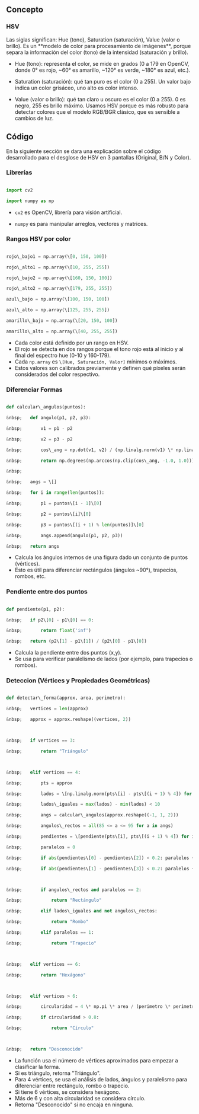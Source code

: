 ## Concepto

### HSV

Las siglas significan: Hue (tono), Saturation (saturación), Value (valor o brillo). Es un \*\*modelo de color para procesamiento de imágenes\*\*, porque separa la información del color (tono) de la intensidad (saturación y brillo).



- Hue (tono): representa el color, se mide en grados (0 a 179 en OpenCV, donde 0° es rojo, ~60° es amarillo, ~120° es verde, ~180° es azul, etc.).

- Saturation (saturación): qué tan puro es el color (0 a 255). Un valor bajo indica un color grisáceo, uno alto es color intenso.

- Value (valor o brillo): qué tan claro u oscuro es el color (0 a 255). 0 es negro, 255 es brillo máximo.
Usamos HSV porque es más robusto para detectar colores que el modelo RGB/BGR clásico, que es sensible a cambios de luz.

## Código
En la siguiente sección se dara una explicación sobre el código desarrollado para el desglose de HSV en 3 pantallas (Original, B/N y Color).

### Librerías
```py

import cv2

import numpy as np

```

- `cv2` es OpenCV, librería para visión artificial.

- `numpy` es para manipular arreglos, vectores y matrices.

### Rangos HSV por color
```py

rojo\_bajo1 = np.array(\[0, 150, 100])

rojo\_alto1 = np.array(\[10, 255, 255])

rojo\_bajo2 = np.array(\[160, 150, 100])

rojo\_alto2 = np.array(\[179, 255, 255])

azul\_bajo = np.array(\[100, 150, 100])

azul\_alto = np.array(\[125, 255, 255])

amarillo\_bajo = np.array(\[20, 150, 100])

amarillo\_alto = np.array(\[40, 255, 255])

```
- Cada color está definido por un rango en HSV.
- El rojo se detecta en dos rangos porque el tono rojo está al inicio y al final del espectro hue (0-10 y 160-179).
- Cada `np.array` es `\[Hue, Saturación, Valor]` mínimos o máximos.
- Estos valores son calibrados previamente y definen qué píxeles serán considerados del color respectivo.

### Diferenciar Formas
```py

def calcular\_angulos(puntos):

&nbsp;   def angulo(p1, p2, p3):

&nbsp;       v1 = p1 - p2

&nbsp;       v2 = p3 - p2

&nbsp;       cos\_ang = np.dot(v1, v2) / (np.linalg.norm(v1) \* np.linalg.norm(v2))

&nbsp;       return np.degrees(np.arccos(np.clip(cos\_ang, -1.0, 1.0)))

&nbsp;   

&nbsp;   angs = \[]

&nbsp;   for i in range(len(puntos)):

&nbsp;       p1 = puntos\[i - 1]\[0]

&nbsp;       p2 = puntos\[i]\[0]

&nbsp;       p3 = puntos\[(i + 1) % len(puntos)]\[0]

&nbsp;       angs.append(angulo(p1, p2, p3))

&nbsp;   return angs

```
- Calcula los ángulos internos de una figura dado un conjunto de puntos (vértices).
- Esto es útil para diferenciar rectángulos (ángulos ~90°), trapecios, rombos, etc.

###  Pendiente entre dos puntos
```py

def pendiente(p1, p2):

&nbsp;   if p2\[0] - p1\[0] == 0:

&nbsp;       return float('inf')

&nbsp;   return (p2\[1] - p1\[1]) / (p2\[0] - p1\[0])

```
- Calcula la pendiente entre dos puntos (x,y).
- Se usa para verificar paralelismo de lados (por ejemplo, para trapecios o rombos).

### Deteccion (Vértices y Propiedades Geométricas)
```py

def detectar\_forma(approx, area, perimetro):

&nbsp;   vertices = len(approx)

&nbsp;   approx = approx.reshape((vertices, 2))



&nbsp;   if vertices == 3:

&nbsp;       return "Triángulo"



&nbsp;   elif vertices == 4:

&nbsp;       pts = approx

&nbsp;       lados = \[np.linalg.norm(pts\[i] - pts\[(i + 1) % 4]) for i in range(4)]

&nbsp;       lados\_iguales = max(lados) - min(lados) < 10

&nbsp;       angs = calcular\_angulos(approx.reshape((-1, 1, 2)))

&nbsp;       angulos\_rectos = all(85 <= a <= 95 for a in angs)

&nbsp;       pendientes = \[pendiente(pts\[i], pts\[(i + 1) % 4]) for i in range(4)]

&nbsp;       paralelos = 0

&nbsp;       if abs(pendientes\[0] - pendientes\[2]) < 0.2: paralelos += 1

&nbsp;       if abs(pendientes\[1] - pendientes\[3]) < 0.2: paralelos += 1



&nbsp;       if angulos\_rectos and paralelos == 2:

&nbsp;           return "Rectángulo"

&nbsp;       elif lados\_iguales and not angulos\_rectos:

&nbsp;           return "Rombo"

&nbsp;       elif paralelos == 1:

&nbsp;           return "Trapecio"



&nbsp;   elif vertices == 6:

&nbsp;       return "Hexágono"



&nbsp;   elif vertices > 6:

&nbsp;       circularidad = 4 \* np.pi \* area / (perimetro \* perimetro)

&nbsp;       if circularidad > 0.8:

&nbsp;           return "Círculo"



&nbsp;   return "Desconocido"

```



- La función usa el número de vértices aproximados para empezar a clasificar la forma.
- Si es triángulo, retorna "Triángulo".
- Para 4 vértices, se usa el análisis de lados, ángulos y paralelismo para diferenciar entre rectángulo, rombo o trapecio.
- Si tiene 6 vértices, se considera hexágono.
- Más de 6 y con alta circularidad se considera círculo.
- Retorna "Desconocido" si no encaja en ninguna.



